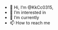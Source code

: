 - 👋 Hi, I’m @KkCc0315, 
- 👀 I’m interested in 
- 🌱 I’m currently 
- 📫 How to reach me 

<!---
KkCc0315/KkCc0315 is a ✨ special ✨ repository because its `README.md` (this file) appears on your GitHub profile.
You can click the Preview link to take a look at your changes.
--->
